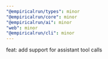 ```yaml
---
"@empiricalrun/types": minor
"@empiricalrun/core": minor
"@empiricalrun/ai": minor
"web": minor
"@empiricalrun/cli": minor
---
```


feat: add support for assistant tool calls
